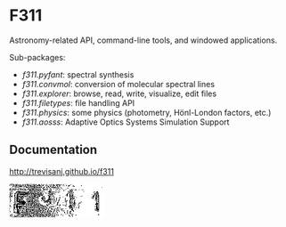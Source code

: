 # F311

Astronomy-related API, command-line tools, and windowed applications.

Sub-packages:

  - _f311.pyfant_: spectral synthesis
  - _f311.convmol_: conversion of molecular spectral lines
  - _f311.explorer_: browse, read, write, visualize, edit files
  - _f311.filetypes_: file handling API
  - _f311.physics_: some physics (photometry, Hönl-London factors, etc.)
  - _f311.aosss_: Adaptive Optics Systems Simulation Support

## Documentation

http://trevisanj.github.io/f311

![](docs/source/art/key-white.png)
